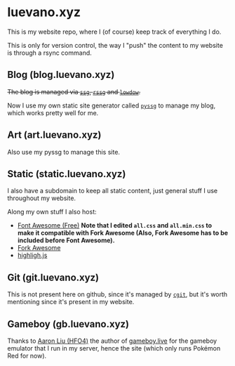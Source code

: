 # luevano.xyz

This is my website repo, where I (of course) keep track of everything I do.

This is only for version control, the way I "push" the content to my website is through a rsync command.

## Blog (blog.luevano.xyz)

~~The blog is managed via [`ssg`](https://www.romanzolotarev.com/ssg.html), [`rssg`](https://www.romanzolotarev.com/rssg.html) and [`lowdow`](https://github.com/kristapsdz/lowdown).~~

Now I use my own static site generator called [`pyssg`](https://github.com/luevano/pyssg) to manage my blog, which works pretty well for me.

## Art (art.luevano.xyz)

Also use my pyssg to manage this site.

## Static (static.luevano.xyz)

I also have a subdomain to keep all static content, just general stuff I use throughout my website.

Along my own stuff I also host:

* [Font Awesome (Free)](https://fontawesome.com/) **Note that I edited `all.css` and `all.min.css` to make it compatible with Fork Awesome (Also, Fork Awesome has to be included before Font Awesome).**
* [Fork Awesome](https://forkaweso.me/Fork-Awesome/)
* [highligh.js](https://highlightjs.org/)

## Git (git.luevano.xyz)

This is not present here on github, since it's managed by [`cgit`](https://git.zx2c4.com/cgit/), but it's worth mentioning since it's present in my website.

## Gameboy (gb.luevano.xyz)

Thanks to [Aaron Liu (HFO4)](https://github.com/HFO4) the author of [gameboy.live](https://github.com/HFO4/gameboy.live) for the gameboy emulator that I run in my server, hence the site (which only runs Pokémon Red for now).
